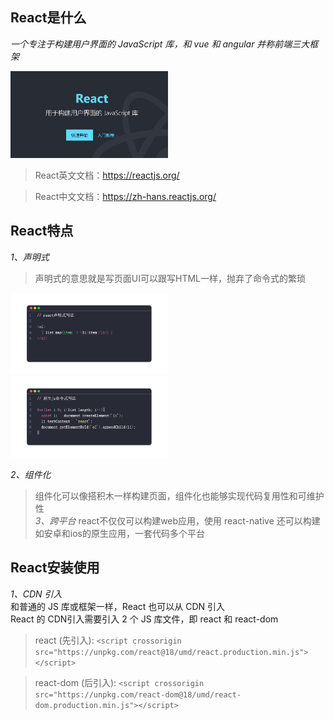 ## React是什么
*一个专注于构建用户界面的 JavaScript 库，和 vue 和 angular 并称前端三大框架*
<div>
	<img src="../../public/images/react_jj.png" width="50%" />
</div>

> React英文文档：https://reactjs.org/

> React中文文档：https://zh-hans.reactjs.org/

## React特点
*1、声明式*
> 声明式的意思就是写页面UI可以跟写HTML一样，抛弃了命令式的繁琐
<div>
	<img src='../../public/images/react_1.png' width='50%'/>
	<img src='../../public/images/react_2.png' width='50%'/>
</div>

*2、组件化*
> 组件化可以像搭积木一样构建页面，组件化也能够实现代码复用性和可维护性 <br/>
*3、跨平台*
> react不仅仅可以构建web应用，使用 react-native 还可以构建如安卓和ios的原生应用，一套代码多个平台

## React安装使用
*1、CDN 引入* <br/>
和普通的 JS 库或框架一样，React 也可以从 CDN 引入 <br/>
React 的 CDN引入需要引入 2 个 JS 库文件，即 react 和 react-dom
> react (先引入): ```<script crossorigin src="https://unpkg.com/react@18/umd/react.production.min.js"></script>```

> react-dom (后引入): ```<script crossorigin src="https://unpkg.com/react-dom@18/umd/react-dom.production.min.js"></script>```
	